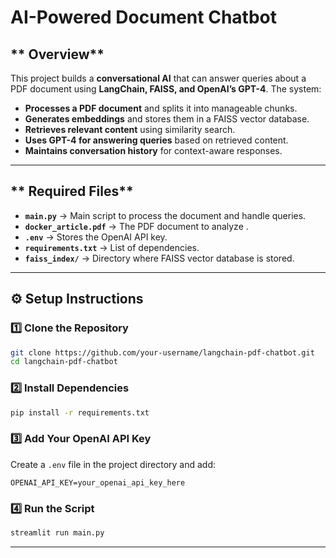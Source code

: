 # **AI-Powered Document Chatbot**  

## ** Overview**  
This project builds a **conversational AI** that can answer queries about a PDF document using **LangChain, FAISS, and OpenAI’s GPT-4**. The system:  
- **Processes a PDF document** and splits it into manageable chunks.  
- **Generates embeddings** and stores them in a FAISS vector database.  
- **Retrieves relevant content** using similarity search.  
- **Uses GPT-4 for answering queries** based on retrieved content.  
- **Maintains conversation history** for context-aware responses.  

---

## ** Required Files**  
- **`main.py`** → Main script to process the document and handle queries.  
- **`docker_article.pdf`** → The PDF document to analyze .  
- **`.env`** → Stores the OpenAI API key.  
- **`requirements.txt`** → List of dependencies.  
- **`faiss_index/`** → Directory where FAISS vector database is stored.  

---

## **⚙️ Setup Instructions**  

### **1️⃣ Clone the Repository**  
```bash
git clone https://github.com/your-username/langchain-pdf-chatbot.git
cd langchain-pdf-chatbot
```

### **2️⃣ Install Dependencies**  
```bash
pip install -r requirements.txt
```

### **3️⃣ Add Your OpenAI API Key**  
Create a `.env` file in the project directory and add:  
```env
OPENAI_API_KEY=your_openai_api_key_here
```  

### **4️⃣ Run the Script**  
```bash
streamlit run main.py
```

---
